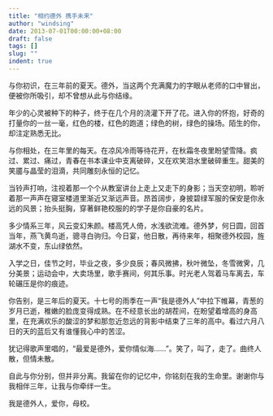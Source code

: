```yaml
---
title: "相约德外 携手未来"
author: "windsing"
date: 2013-07-01T00:00:00+08:00
draft: false
tags: []
slug: ""
indent: true
---
```


与你初识，在三年前的夏天。德外，当这两个充满魔力的字眼从老师的口中冒出，便被你所吸引，却不曾想从此与你结缘。

年少的心灵被种下的种子，终于在几个月的浇灌下开了花。进入你的怀抱，好奇的打量你的一丝一毫，红色的楼，红色的跑道；绿色的树，绿色的操场。陌生的你，却注定熟悉无比。

与你相处，在三年里的每天。在凉风冷雨等待花开，在秋霜冬夜里盼望雪降。疯过、累过、痛过，青春在书本课业中支离破碎，又在欢笑泪水里破碎重生。甜美的笑靥与晶莹的泪滴，共同雕刻永恒的记忆。

当铃声打响，注视着那一个个从教室讲台上走上又走下的身影；当天空初明，聆听着那一声声在寝室楼道里渐近又渐远声音。昂首阔步，身披碧绿军服的保安是你永远的风景；抬头挺胸，穿著鲜艳校服的的学子是你自豪的名片。

多少情系三年，风云变幻朱颜。楼高凭人倚，水浅欲流难。德外梦，何日圆，回首当年，燕飞黄鸟逝，骢寻白驹归。今日宴，他日散，再待来年，相聚德外校园，旌湖水不变，东山绿依然。

入学之日，佳节之时，毕业之夜，多少良辰；春风微拂，秋叶微坠，冬雪微霁，几分美景；运动会中，大卖场里，歌手赛间，何其乐事。时光老人驾着马车离去，车轮碾压是你的痕迹。

你告别，是三年后的夏天。十七号的雨季在一声“我是德外人”中拉下帷幕，青葱的岁月已逝，稚嫩的脸庞变得成熟。在不经意长出的胡茬间，在盼望着增高的身高里，在充满欢乐的酸涩的梦和那忽近忽远的背影中结束了三年的高中。看过六月八日的天的蓝后又有谁懂我心中的苦涩。

犹记得歌声里唱的，“最爱是德外，爱你情似海……”。笑了，叫了，走了。曲终人散，但情未散。

自此与你分别，但并非分离。我留在你的记忆中，你铭刻在我的生命里。谢谢你与我相伴三年，让我与你牵绊一生。

我是德外人，爱你，母校。
